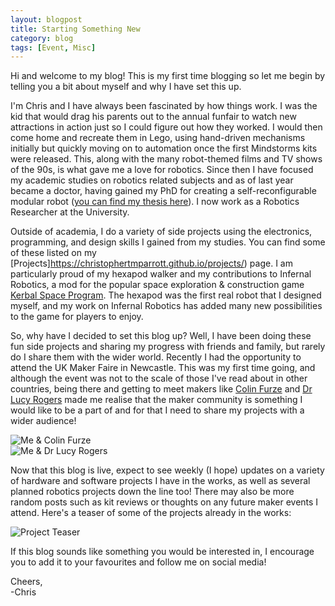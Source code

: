 ```yaml
---
layout: blogpost
title: Starting Something New
category: blog
tags: [Event, Misc]
---
```


Hi and welcome to my blog! This is my first time blogging so let me begin by telling you a bit about myself and why I have set this up.

I'm Chris and I have always been fascinated by how things work. I was the kid that would drag his parents out to the annual funfair to watch new attractions in action just so I could figure out how they worked. I would then come home and recreate them in Lego, using hand-driven mechanisms initially but quickly moving on to automation once the first Mindstorms kits were released. This, along with the many robot-themed films and TV shows of the 90s, is what gave me a love for robotics. Since then I have focused my academic studies on robotics related subjects and as of last year became a doctor, having gained my PhD for creating a self-reconfigurable modular robot ([you can find my thesis here](http://etheses.whiterose.ac.uk/16759/)). I now work as a Robotics Researcher at the University.

<!--excerpt-->

Outside of academia, I do a variety of side projects using the electronics, programming, and design skills I gained from my studies. You can find some of these listed on my [Projects]https://christophertmparrott.github.io/projects/) page. I am particularly proud of my hexapod walker and my contributions to Infernal Robotics, a mod for the popular space exploration & construction game [Kerbal Space Program](https://www.kerbalspaceprogram.com/). The hexapod was the first real robot that I designed myself, and my work on Infernal Robotics has added many new possibilities to the game for players to enjoy.

So, why have I decided to set this blog up? Well, I have been doing these fun side projects and sharing my progress with friends and family, but rarely do I share them with the wider world. Recently I had the opportunity to attend the UK Maker Faire in Newcastle. This was my first time going, and although the event was not to the scale of those I've read about in other countries, being there and getting to meet makers like [Colin Furze](https://www.youtube.com/user/colinfurze) and [Dr Lucy Rogers](https://lucyrogers.com/) made me realise that the maker community is something I would like to be a part of and for that I need to share my projects with a wider audience!

![Me & Colin Furze](https://christophertmparrott.github.io/bloggg/images/2018-06-01-me_and_colin_furze.jpg "Me with Colin Furze")  
![Me & Dr Lucy Rogers](https://christophertmparrott.github.io/bloggg/images/2018-06-01-me_and_lucy_rogers.jpg "Me with Dr Lucy Rogers")

Now that this blog is live, expect to see weekly (I hope) updates on a variety of hardware and software projects I have in the works, as well as several planned robotics projects down the line too! There may also be more random posts such as kit reviews or thoughts on any future maker events I attend. Here's a teaser of some of the projects already in the works:

![Project Teaser](https://christophertmparrott.github.io/bloggg/images/2018-06-01-project_teaser.jpg "Project Teaser")

If this blog sounds like something you would be interested in, I encourage you to add it to your favourites and follow me on social media!

Cheers,  
-Chris